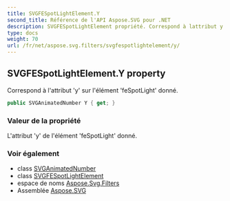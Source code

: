 ```yaml
---
title: SVGFESpotLightElement.Y
second_title: Référence de l'API Aspose.SVG pour .NET
description: SVGFESpotLightElement propriété. Correspond à lattribut y sur lélément feSpotLight donné.
type: docs
weight: 70
url: /fr/net/aspose.svg.filters/svgfespotlightelement/y/
---
```

## SVGFESpotLightElement.Y property

Correspond à l'attribut 'y' sur l'élément 'feSpotLight' donné.

```csharp
public SVGAnimatedNumber Y { get; }
```

### Valeur de la propriété

L'attribut 'y' de l'élément 'feSpotLight' donné.

### Voir également

* class [SVGAnimatedNumber](../../../aspose.svg.datatypes/svganimatednumber/)
* class [SVGFESpotLightElement](../)
* espace de noms [Aspose.Svg.Filters](../../svgfespotlightelement/)
* Assemblée [Aspose.SVG](../../../)


